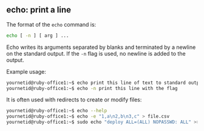## echo: print a line

The format of the `echo` command is:

```bash
echo [ -n ] [ arg ] ...
```

Echo writes its arguments separated by blanks and terminated by a newline on the standard output. If the `-n` flag is used, no newline is added to the output.

Example usage:

```bash
yournetid@ruby-office1:~$ echo print this line of text to standard output
yournetid@ruby-office1:~$ echo -n print this line with the flag
```

It is often used with redirects to create or modify files:

```bash
yournetid@ruby-office1:~$ echo --help
yournetid@ruby-office1:~$ echo -e "1,a\n2,b\n3,c" > file.csv
yournetid@ruby-office1:~$ sudo echo "deploy ALL=(ALL) NOPASSWD: ALL" >> /etc/sudoers
```
